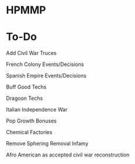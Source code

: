 # HPMMP

# To-Do

Add Civil War Truces

French Colony Events/Decisions

Spanish Empire Events/Decisions

Buff Good Techs

Dragoon Techs

Italian Independence War

Pop Growth Bonuses

Chemical Factories

Remove Sphering Removal Infamy

Afro American as accepted civil war reconstruction
